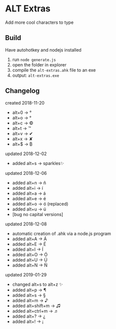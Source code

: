# ALT Extras
Add more cool characters to type

## Build
Have autohotkey and nodejs installed

1. run `node generate.js`
2. open the folder in explorer
3. compile the `alt-extras.ahk` file to an exe
4. output: `alt-extras.exe`

## Changelog
created 2018-11-20
 - alt+0 -> °
 - alt+o -> °
 - alt+c -> ©
 - alt+t -> ™
 - alt+v -> ✔
 - alt+x -> ✘
 - alt+$ -> ₿

updated 2018-12-02
 - added alt+s -> sparkles✨

updated 2018-12-06
 - added alt+n -> ñ
 - added alt+i -> í
 - added alt+a -> á
 - added alt+e -> é
 - added alt+o -> ó (replaced)
 - added alt+u -> ú
 - [bug no capital versions]

updated 2018-12-08
 - automatic creation of .ahk via a node.js program
 - added alt+A -> Á
 - added alt+E -> É
 - added alt+I -> Í
 - added alt+O -> Ó
 - added alt+U -> Ú
 - added alt+N -> Ñ

updated 2019-01-29
 - changed alt+s to alt+z ✨
 - added alt+p -> ¶
 - added alt+s -> §
 - added alt+m -> ♪
 - added alt+shift+m -> ♫
 - added alt+ctrl+m -> ♬
 - added alt+? -> ¿
 - added alt+! -> ¡